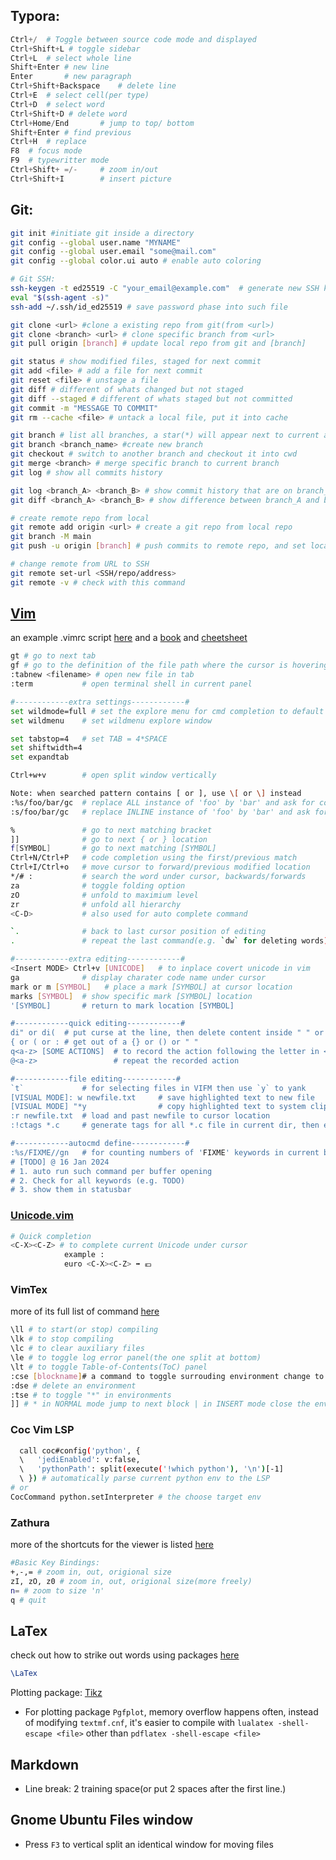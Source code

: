 
## Typora:
~~~ python
Ctrl+/	# Toggle between source code mode and displayed
Ctrl+Shift+L # toggle sidebar
Ctrl+L  # select whole line
Shift+Enter # new line
Enter 	    # new paragraph
Ctrl+Shift+Backspace 	# delete line
Ctrl+E	# select cell(per type)
Ctrl+D	# select word
Ctrl+Shift+D # delete word
Ctrl+Home/End  		# jump to top/ bottom
Shift+Enter # find previous
Ctrl+H  # replace
F8	# focus mode
F9	# typewritter mode
Ctrl+Shift+ =/-		# zoom in/out
Ctrl+Shift+I		# insert picture
~~~

## Git:
~~~bash
git init #initiate git inside a directory
git config --global user.name "MYNAME"
git config --global user.email "some@mail.com"
git config --global color.ui auto # enable auto coloring

# Git SSH:
ssh-keygen -t ed25519 -C "your_email@example.com"  # generate new SSH key, by creating pair of new file(e.g. id_ed25519, id_ed25519.pub)
eval "$(ssh-agent -s)"
ssh-add ~/.ssh/id_ed25519 # save password phase into such file

git clone <url> #clone a existing repo from git(from <url>)
git clone <branch> <url> # clone specific branch from <url>
git pull origin [branch] # update local repo from git and [branch]

git status # show modified files, staged for next commit
git add <file> # add a file for next commit
git reset <file> # unstage a file
git diff # different of whats changed but not staged
git diff --staged # different of whats staged but not committed
git commit -m "MESSAGE TO COMMIT" 
git rm --cache <file> # untack a local file, put it into cache

git branch # list all branches, a star(*) will appear next to current activate branch
git branch <branch_name> #create new branch
git checkout # switch to another branch and checkout it into cwd
git merge <branch> # merge specific branch to current branch
git log # show all commits history

git log <branch_A> <branch_B> # show commit history that are on branch_A but not branch_B
git diff <branch_A> <branch_B> # show difference between branch_A and branch_B

# create remote repo from local
git remote add origin <url> # create a git repo from local repo
git branch -M main
git push -u origin [branch] # push commits to remote repo, and set local [branch] as upstream

# change remote from URL to SSH
git remote set-url <SSH/repo/address>
git remote -v # check with this command
~~~

## [Vim](https://vimhelp.org/usr_toc.txt.html)
an example .vimrc script [here](https://www.freecodecamp.org/news/vimrc-configuration-guide-customize-your-vim-editor/) and a [book](https://learnvimscriptthehardway.stevelosh.com/) and [cheetsheet](https://vim.rtorr.com/)
~~~bash
gt # go to next tab
gf # go to the definition of the file path where the cursor is hovering on
:tabnew <filename> # open new file in tab
:term           # open terminal shell in current panel

#------------extra settings------------#
set wildmode=full # set the explore menu for cmd completion to default
set wildmenu    # set wildmenu explore window

set tabstop=4   # set TAB = 4*SPACE
set shiftwidth=4
set expandtab

Ctrl+w+v        # open split window vertically

Note: when searched pattern contains [ or ], use \[ or \] instead
:%s/foo/bar/gc  # replace ALL instance of 'foo' by 'bar' and ask for confirmation for each
:s/foo/bar/gc   # replace INLINE instance of 'foo' by 'bar' and ask for confirmation for each

%               # go to next matching bracket
]]              # go to next { or } location
f[SYMBOL]       # go to next matching [SYMBOL]
Ctrl+N/Ctrl+P   # code completion using the first/previous match
Ctrl+I/Ctrl+o   # move cursor to forward/previous modified location
*/# :           # search the word under cursor, backwards/forwards
za              # toggle folding option
zO              # unfold to maximium level
zr              # unfold all hierarchy
<C-D>           # also used for auto complete command

`.              # back to last cursor position of editing 
.               # repeat the last command(e.g. `dw` for deleting words)

#------------extra editing------------#
<Insert MODE> Ctrl+v [UNICODE]   # to inplace covert unicode in vim
ga              # display charater code name under cursor
mark or m [SYMBOL]   # place a mark [SYMBOL] at cursor location
marks [SYMBOL]  # show specific mark [SYMBOL] location
'[SYMBOL]       # return to mark location [SYMBOL]

#------------quick editing------------#
di" or di(  # put curse at the line, then delete content inside " " or ()
{ or ( or : # get out of a {} or () or " " 
q<a-z> [SOME ACTIONS]  # to record the action following the letter in <a-z> into register, press q again to end recording
@<a-z>                 # repeat the recorded action

#------------file editing------------#
`t`             # for selecting files in VIFM then use `y` to yank
[VISUAL MODE]: w newfile.txt     # save highlighted text to new file
[VISUAL MODE] "*y                # copy highlighted text to system clipboard
:r newfile.txt  # load and past newfile to cursor location
:!ctags *.c     # generate tags for all *.c file in current dir, then each function could be accessed by <C-]> or go backwards by <C-T>

#------------autocmd define------------#
:%s/FIXME//gn   # for counting numbers of 'FIXME' keywords in current buffer
# [TODO] @ 16 Jan 2024
# 1. auto run such command per buffer opening
# 2. Check for all keywords (e.g. TODO)
# 3. show them in statusbar
~~~
### [Unicode.vim](https://github.com/chrisbra/unicode.vim)
~~~bash
# Quick completion
<C-X><C-Z> # to complete current Unicode under cursor
            example :
            euro <C-X><C-Z> ➡️ 💶
~~~
### VimTex
more of its full list of command [here](https://github.com/lervag/vimtex/blob/e323c55e9669c1adb205295b06ec4463bae5b637/doc/vimtex.txt#L669)
~~~bash
\ll # to start(or stop) compiling
\lk # to stop compiling
\lc # to clear auxiliary files
\le # to toggle log error panel(the one split at bottom)
\lt # to toggle Table-of-Contents(ToC) panel
:cse [blockname]# a command to toggle surrouding environment change to [blockname]
:dse # delete an environment
:tse # to toggle "*" in environments
]] # * in NORMAL mode jump to next block | in INSERT mode close the environment
~~~
### Coc Vim LSP
~~~bash
  call coc#config('python', {
  \   'jediEnabled': v:false,
  \   'pythonPath': split(execute('!which python'), '\n')[-1]
  \ }) # automatically parse current python env to the LSP
# or
CocCommand python.setInterpreter # the choose target env

~~~

### Zathura
more of the shortcuts for the viewer is listed [here](http://manpages.ubuntu.com/manpages/xenial/man1/zathura.1.html)
~~~bash
#Basic Key Bindings:
+,-,= # zoom in, out, origional size
zI, zO, z0 # zoom in, out, origional size(more freely)
n= # zoom to size 'n'
q # quit
~~~

## LaTex
check out how to strike out words using packages [here](https://jansoehlke.com/2010/06/strikethrough-in-latex/)
~~~tex
\LaTex
~~~

Plotting package: [Tikz](https://tikz.dev/)
* For plotting package `Pgfplot`, memory overflow happens often, instead of modifying `textmf.cnf`, it's easier to compile with `lualatex -shell-escape <file>` other than `pdflatex -shell-escape <file>` 

## Markdown
* Line break: 2 training space(or put 2 spaces after the first line.)

## Gnome Ubuntu Files window
* Press `F3` to vertical split an identical window for moving files
